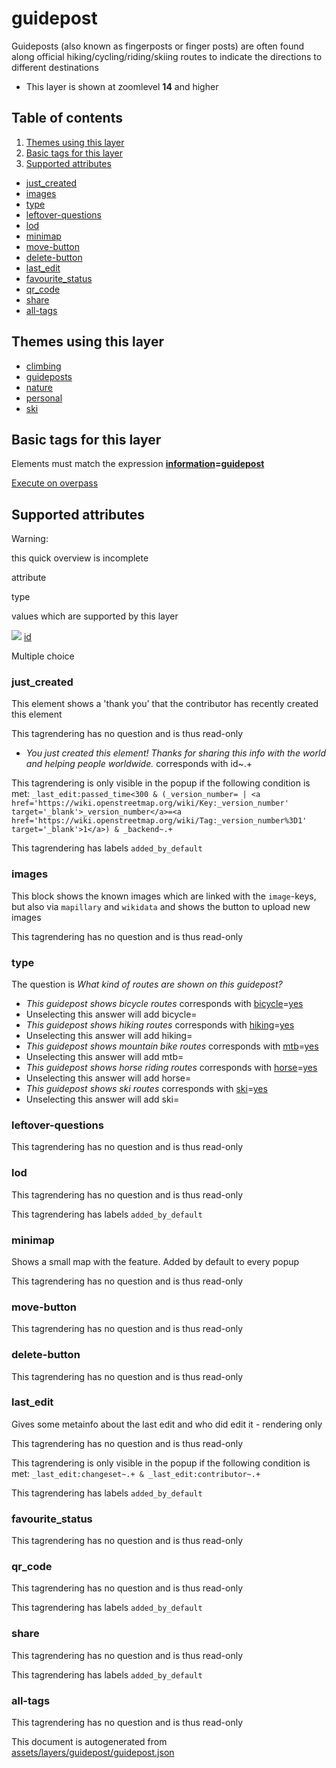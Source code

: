 [//]: # (WARNING: this file is automatically generated. Please find the sources at the bottom and edit those sources)

guidepost
=========

Guideposts (also known as fingerposts or finger posts) are often found along official hiking/cycling/riding/skiing routes to indicate the directions to different destinations

*   This layer is shown at zoomlevel **14** and higher

Table of contents
-----------------

1.  [Themes using this layer](#-themes-using-this-layer-)
2.  [Basic tags for this layer](#-basic-tags-for-this-layer-)
3.  [Supported attributes](#-supported-attributes-)

*   [just\_created](#just_created)
*   [images](#images)
*   [type](#type)
*   [leftover-questions](#leftover-questions)
*   [lod](#lod)
*   [minimap](#minimap)
*   [move-button](#move-button)
*   [delete-button](#delete-button)
*   [last\_edit](#last_edit)
*   [favourite\_status](#favourite_status)
*   [qr\_code](#qr_code)
*   [share](#share)
*   [all-tags](#all-tags)

Themes using this layer
-----------------------

*   [climbing](https://mapcomplete.org/climbing)
*   [guideposts](https://mapcomplete.org/guideposts)
*   [nature](https://mapcomplete.org/nature)
*   [personal](https://mapcomplete.org/personal)
*   [ski](https://mapcomplete.org/ski)

Basic tags for this layer
-------------------------

Elements must match the expression **[information](https://wiki.openstreetmap.org/wiki/Key:information)\=[guidepost](https://wiki.openstreetmap.org/wiki/Tag:information%3Dguidepost)**

[Execute on overpass](http://overpass-turbo.eu/?Q=%5Bout%3Ajson%5D%5Btimeout%3A90%5D%3B%28%20%20%20%20nwr%5B%22information%22%3D%22guidepost%22%5D%28%7B%7Bbbox%7D%7D%29%3B%0A%29%3Bout%20body%3B%3E%3Bout%20skel%20qt%3B)

Supported attributes
--------------------

Warning:

this quick overview is incomplete

attribute

type

values which are supported by this layer

[![](https://mapcomplete.org/assets/svg/statistics.svg)](https://taginfo.openstreetmap.org/keys/id#values) [id](https://wiki.openstreetmap.org/wiki/Key:id)

Multiple choice

### just\_created

This element shows a 'thank you' that the contributor has recently created this element

This tagrendering has no question and is thus read-only

*   _You just created this element! Thanks for sharing this info with the world and helping people worldwide._ corresponds with id~.+

This tagrendering is only visible in the popup if the following condition is met: `_last_edit:passed_time<300 & (_version_number= | <a href='https://wiki.openstreetmap.org/wiki/Key:_version_number' target='_blank'>_version_number</a>=<a href='https://wiki.openstreetmap.org/wiki/Tag:_version_number%3D1' target='_blank'>1</a>) & _backend~.+`

This tagrendering has labels `added_by_default`

### images

This block shows the known images which are linked with the `image`\-keys, but also via `mapillary` and `wikidata` and shows the button to upload new images

This tagrendering has no question and is thus read-only

### type

The question is _What kind of routes are shown on this guidepost?_

*   _This guidepost shows bicycle routes_ corresponds with [bicycle](https://wiki.openstreetmap.org/wiki/Key:bicycle)\=[yes](https://wiki.openstreetmap.org/wiki/Tag:bicycle%3Dyes)
*   Unselecting this answer will add bicycle=
*   _This guidepost shows hiking routes_ corresponds with [hiking](https://wiki.openstreetmap.org/wiki/Key:hiking)\=[yes](https://wiki.openstreetmap.org/wiki/Tag:hiking%3Dyes)
*   Unselecting this answer will add hiking=
*   _This guidepost shows mountain bike routes_ corresponds with [mtb](https://wiki.openstreetmap.org/wiki/Key:mtb)\=[yes](https://wiki.openstreetmap.org/wiki/Tag:mtb%3Dyes)
*   Unselecting this answer will add mtb=
*   _This guidepost shows horse riding routes_ corresponds with [horse](https://wiki.openstreetmap.org/wiki/Key:horse)\=[yes](https://wiki.openstreetmap.org/wiki/Tag:horse%3Dyes)
*   Unselecting this answer will add horse=
*   _This guidepost shows ski routes_ corresponds with [ski](https://wiki.openstreetmap.org/wiki/Key:ski)\=[yes](https://wiki.openstreetmap.org/wiki/Tag:ski%3Dyes)
*   Unselecting this answer will add ski=

### leftover-questions

This tagrendering has no question and is thus read-only

### lod

This tagrendering has no question and is thus read-only

This tagrendering has labels `added_by_default`

### minimap

Shows a small map with the feature. Added by default to every popup

This tagrendering has no question and is thus read-only

### move-button

This tagrendering has no question and is thus read-only

### delete-button

This tagrendering has no question and is thus read-only

### last\_edit

Gives some metainfo about the last edit and who did edit it - rendering only

This tagrendering has no question and is thus read-only

This tagrendering is only visible in the popup if the following condition is met: `_last_edit:changeset~.+ & _last_edit:contributor~.+`

This tagrendering has labels `added_by_default`

### favourite\_status

This tagrendering has no question and is thus read-only

### qr\_code

This tagrendering has no question and is thus read-only

This tagrendering has labels `added_by_default`

### share

This tagrendering has no question and is thus read-only

This tagrendering has labels `added_by_default`

### all-tags

This tagrendering has no question and is thus read-only

This document is autogenerated from [assets/layers/guidepost/guidepost.json](https://github.com/pietervdvn/MapComplete/blob/develop/assets/layers/guidepost/guidepost.json)
